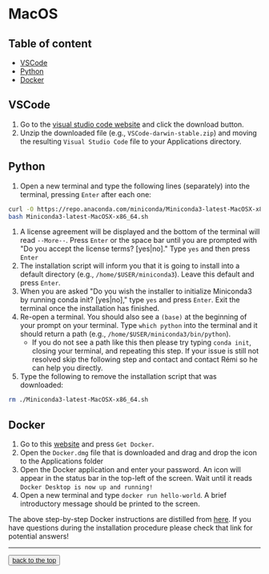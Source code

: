 <h1> MacOS </h1>

<h2 id="TOC"> Table of content </h2>

- [VSCode](#vscode)
- [Python](#python)
- [Docker](#docker)

## VSCode

1. Go to the [visual studio code website](https://code.visualstudio.com/) and
   click the download button.
1. Unzip the downloaded file (e.g., `VSCode-darwin-stable.zip`) and moving the
   resulting `Visual Studio Code` file to your Applications directory.

## Python

1. Open a new terminal and type the following lines (separately) into the
   terminal, pressing `Enter` after each one:

```bash
curl -O https://repo.anaconda.com/miniconda/Miniconda3-latest-MacOSX-x86_64.sh
bash Miniconda3-latest-MacOSX-x86_64.sh
```

1. A license agreement will be displayed and the bottom of the terminal will
   read `--More--`. Press `Enter` or the space bar until you are prompted with
   "Do you accept the license terms? [yes|no]." Type `yes` and then press
   `Enter`
1. The installation script will inform you that it is going to install into a
   default directory (e.g., `/home/$USER/miniconda3`). Leave this default and
   press `Enter`.
1. When you are asked "Do you wish the installer to initialize Miniconda3 by
   running conda init? [yes|no]," type `yes` and press `Enter`. Exit the
   terminal once the installation has finished.
1. Re-open a terminal. You should also see a `(base)` at the beginning of your
   prompt on your terminal. Type `which python` into the terminal and it should
   return a path (e.g., `/home/$USER/miniconda3/bin/python`).
   - If you do not see a path like this then please try typing `conda init`,
     closing your terminal, and repeating this step. If your issue is still not
     resolved skip the following step and contact and contact Rémi so he can
     help you directly.
1. Type the following to remove the installation script that was downloaded:

```bash
rm ./Miniconda3-latest-MacOSX-x86_64.sh
```

## Docker

1. Go to this
   [website](https://hub.docker.com/editions/community/docker-ce-desktop-mac/)
   and press `Get Docker`.
1. Open the `Docker.dmg` file that is downloaded and drag and drop the icon to
   the Applications folder
1. Open the Docker application and enter your password. An icon will appear in
   the status bar in the top-left of the screen. Wait until it reads
   `Docker Desktop is now up and running!`
1. Open a new terminal and type `docker run hello-world`. A brief introductory
   message should be printed to the screen.

The above step-by-step Docker instructions are distilled from
[here](https://docs.docker.com/docker-for-mac/install/). If you have questions
during the installation procedure please check that link for potential answers!

<hr>
<button><a href="#TOC">back to the top</a></button>
